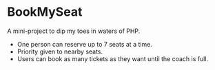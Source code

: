 # BookMySeat
A mini-project to dip my toes in waters of PHP.

* One person can reserve up to 7 seats at a time.
* Priority given to nearby seats.
* Users can book as many tickets as they want until the coach is full.
